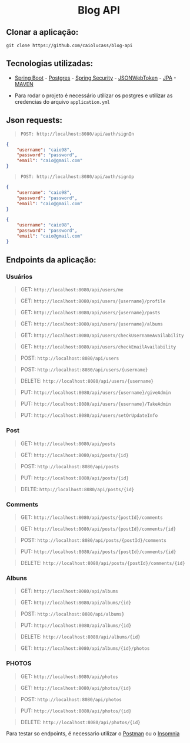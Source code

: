 <h1 align="center">Blog API</h1>

## Clonar a aplicação:

`git clone https://github.com/caiolucass/blog-api`

## Tecnologias utilizadas:

- [Spring Boot](https://spring.io/) - [Postgres](https://www.postgresql.org/) - [Spring Security](https://spring.io/projects/spring-security) - [JSONWebToken](https://jwt.io/) - [JPA](https://spring.io/projects/spring-data-jpa) - [MAVEN](https://maven.apache.org/)

- Para rodar o projeto é necessário utilizar os postgres e utilizar as credencias do arquivo `application.yml`

## Json requests:

> `POST: http://localhost:8080/api/auth/signIn`

```json
{
	"username": "caio98",
	"password": "password",
	"email": "caio@gmail.com"
}

```

> `POST: http://localhost:8080/api/auth/signUp` 

```json
{
	"username": "caio98",
	"password": "password",
	"email": "caio@gmail.com"
}

```

```json
{
	"username": "caio98",
	"password": "password",
	"email": "caio@gmail.com"
}

```

## Endpoints da aplicação:

### Usuários

> GET: `http://localhost:8080/api/users/me`

> GET: `http://localhost:8080/api/users/{username}/profile`

> GET: `http://localhost:8080/api/users/{username}/posts`

> GET: `http://localhost:8080/api/users/{username}/albums`

> GET: `http://localhost:8080/api/users/checkUsernameAvailability`

> GET: `http://localhost:8080/api/users/checkEmailAvailability`

> POST: `http://localhost:8080/api/users`

> POST: `http://localhost:8080/api/users/{username}`

> DELETE: `http://localhost:8080/api/users/{username}`

> PUT: `http://localhost:8080/api/users/{username}/giveAdmin`

> PUT: `http://localhost:8080/api/users/{username}/TakeAdmin`

> PUT: `http://localhost:8080/api/users/setOrUpdateInfo`

### Post

> GET: `http://localhost:8080/api/posts`

> GET: `http://localhost:8080/api/posts/{id}`

> POST: `http://localhost:8080/api/posts`

> PUT: `http://localhost:8080/api/posts/{id}`

> DELTE: `http://localhost:8080/api/posts/{id}`

### Comments

> GET: `http://localhost:8080/api/posts/{postId}/comments`

> GET: `http://localhost:8080/api/posts/{postId}/comments/{id}`

> POST: `http://localhost:8080/api/posts/{postId}/comments`

> PUT: `http://localhost:8080/api/posts/{postId}/comments/{id}`

> DELETE: `http://localhost:8080/api/posts/{postId}/comments/{id}`

### Albuns

> GET: `http://localhost:8080/api/albums`

> GET: `http://localhost:8080/api/albums/{id}`

> POST: `http://localhost:8080/api/albums}`

> PUT: `http://localhost:8080/api/albums/{id}`

> DELETE: `http://localhost:8080/api/albums/{id}`

> GET: `http://localhost:8080/api/albums/{id}/photos`

### PHOTOS

> GET: `http://localhost:8080/api/photos`

> GET: `http://localhost:8080/api/photos/{id}`

> POST: `http://localhost:8080/api/photos`

> PUT: `http://localhost:8080/api/photos/{id}`

> DELETE: `http://localhost:8080/api/photos/{id}`

Para testar so endpoints, é necessario utilizar o [Postman](https://www.postman.com/) ou o [Insomnia](https://insomnia.rest/download)

